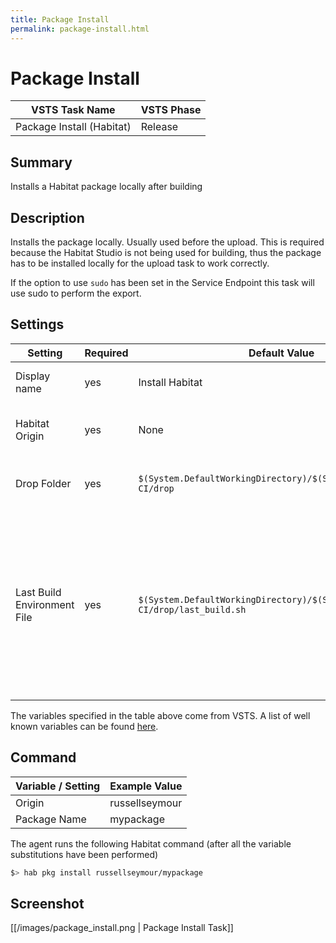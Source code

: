 ```yaml
---
title: Package Install
permalink: package-install.html
---
```


# Package Install

| **VSTS Task Name**        | **VSTS Phase** |
|---------------------------|----------------|
| Package Install (Habitat) | Release        |

## Summary

Installs a Habitat package locally after building

## Description

Installs the package locally. Usually used before the upload. This is required because the Habitat Studio is not being used for building, thus the package has to be installed locally for the upload task to work correctly.

If the option to use `sudo` has been set in the Service Endpoint this task will use sudo to perform the export.

## Settings

| Setting                     | Required | Default Value                                                                   | Description                                                                                                                                                        |
|-----------------------------|----------|---------------------------------------------------------------------------------|--------------------------------------------------------------------------------------------------------------------------------------------------------------------|
| Display name                | yes      | Install Habitat                                                                 | Set the display name for this task                                                                                                                                 |
| Habitat Origin              | yes      | None                                                                            | The Habitat Endpoint to use for this task                                                                                                                          |
| Drop Folder                 | yes      | `$(System.DefaultWorkingDirectory)/$(System.TeamProject)-CI/drop`               | Directory in which the Habitat `.hart` file exists                                                                                                                 |
| Last Build Environment File | yes      | `$(System.DefaultWorkingDirectory)/$(System.TeamProject)-CI/drop/last_build.sh` | Path to the Habitat generated `last_build.sh` file. This contains the version and revision values that the agent requires to find the correct Habitat package file |

The variables specified in the table above come from VSTS. A list of well known variables can be found [here](https://www.visualstudio.com/en-us/docs/build/define/variables).

## Command

| Variable / Setting | Example Value  |
|--------------------|----------------|
| Origin             | russellseymour |
| Package Name       | mypackage      |

The agent runs the following Habitat command (after all the variable substitutions have been performed)

```bash
$> hab pkg install russellseymour/mypackage
```

## Screenshot

[[/images/package_install.png | Package Install Task]]
